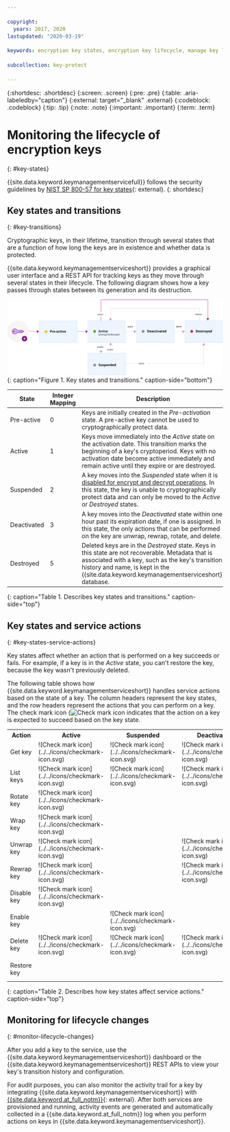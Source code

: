 ```yaml
---

copyright:
  years: 2017, 2020
lastupdated: "2020-03-19"

keywords: encryption key states, encryption key lifecycle, manage key lifecycle

subcollection: key-protect

---
```


{:shortdesc: .shortdesc}
{:screen: .screen}
{:pre: .pre}
{:table: .aria-labeledby="caption"}
{:external: target="_blank" .external}
{:codeblock: .codeblock}
{:tip: .tip}
{:note: .note}
{:important: .important}
{:term: .term}

# Monitoring the lifecycle of encryption keys
{: #key-states}

{{site.data.keyword.keymanagementservicefull}} follows the security guidelines
by
[NIST SP 800-57 for key states](https://www.nist.gov/publications/recommendation-key-management-part-1-general-0){: external}.
{: shortdesc}

## Key states and transitions
{: #key-transitions}

Cryptographic keys, in their lifetime, transition through several states that
are a function of how long the keys are in existence and whether data is
protected.

{{site.data.keyword.keymanagementserviceshort}} provides a graphical user
interface and a REST API for tracking keys as they move through several states
in their lifecycle. The following diagram shows how a key passes through states
between its generation and its destruction.

![The diagram shows the same components as described in the following definition table.](../images/key-states.svg)
{: caption="Figure 1. Key states and transitions." caption-side="bottom"}

| State       | Integer Mapping | Description |
| ----------- | --------------- | ----------- |
| Pre-active  |       0         | Keys are initially created in the _Pre-activation_ state. A pre-active key cannot be used to cryptographically protect data. |
| Active      |       1         | Keys move immediately into the _Active_ state on the activation date. This transition marks the beginning of a key's cryptoperiod. Keys with no activation date become active immediately and remain active until they expire or are destroyed. |
| Suspended   |       2         | A key moves into the _Suspended_ state when it is [disabled for encrypt and decrypt operations](/docs/key-protect?topic=key-protect-disable-keys). In this state, the key is unable to cryptographically protect data and can only be moved to the _Active_ or _Destroyed_ states. |
| Deactivated |       3         | A key moves into the _Deactivated_ state within one hour past its expiration date, if one is assigned. In this state, the only actions that can be performed on the key are unwrap, rewrap, rotate, and delete. |
| Destroyed   |       5         | Deleted keys are in the _Destroyed_ state. Keys in this state are not recoverable. Metadata that is associated with a key, such as the key's transition history and name, is kept in the {{site.data.keyword.keymanagementserviceshort}} database. |
{: caption="Table 1. Describes key states and transitions." caption-side="top"}

## Key states and service actions
{: #key-states-service-actions}

Key states affect whether an action that is performed on a key succeeds or
fails. For example, if a key is in the _Active_ state, you can't restore the
key, because the key wasn't previously deleted.

The following table shows how {{site.data.keyword.keymanagementserviceshort}}
handles service actions based on the state of a key. The column headers
represent the key states, and the row headers represent the actions that you can
perform on a key. The check mark icon
(![Check mark icon](../../icons/checkmark-icon.svg)
indicates that the action on a key is expected to succeed based on the key
state.

<table>
  <tr>
    <th>Action</th>
    <th>Active</th>
    <th>Suspended</th>
    <th>Deactivated</th>
    <th>Destroyed</th>
  </tr>

  <tr>
    <td>Get key</td>
    <td>![Check mark icon](../../icons/checkmark-icon.svg)</td>
    <td>![Check mark icon](../../icons/checkmark-icon.svg)</td>
    <td>![Check mark icon](../../icons/checkmark-icon.svg)</td>
    <td>![Check mark icon](../../icons/checkmark-icon.svg)</td>
  </tr>

  <tr>
    <td>List keys</td>
    <td>![Check mark icon](../../icons/checkmark-icon.svg)</td>
    <td>![Check mark icon](../../icons/checkmark-icon.svg)</td>
    <td>![Check mark icon](../../icons/checkmark-icon.svg)</td>
    <td></td>
  </tr>

  <tr>
    <td>Rotate key</td>
    <td>![Check mark icon](../../icons/checkmark-icon.svg)</td>
    <td></td>
    <td></td>
    <td></td>
  </tr>

  <tr>
    <td>Wrap key</td>
    <td>![Check mark icon](../../icons/checkmark-icon.svg)</td>
    <td></td>
    <td></td>
    <td></td>
  </tr>

  <tr>
    <td>Unwrap key</td>
    <td>![Check mark icon](../../icons/checkmark-icon.svg)</td>
    <td></td>
    <td>![Check mark icon](../../icons/checkmark-icon.svg)</td>
    <td></td>
  </tr>

  <tr>
    <td>Rewrap key</td>
    <td>![Check mark icon](../../icons/checkmark-icon.svg)</td>
    <td></td>
    <td>![Check mark icon](../../icons/checkmark-icon.svg)</td>
    <td></td>
  </tr>

  <tr>
    <td>Disable key</td>
    <td>![Check mark icon](../../icons/checkmark-icon.svg)</td>
    <td></td>
    <td></td>
    <td></td>
  </tr>

  <tr>
    <td>Enable key</td>
    <td></td>
    <td>![Check mark icon](../../icons/checkmark-icon.svg)</td>
    <td></td>
    <td></td>
  </tr>

  <tr>
    <td>Delete key</td>
    <td>![Check mark icon](../../icons/checkmark-icon.svg)</td>
    <td>![Check mark icon](../../icons/checkmark-icon.svg)</td>
    <td>![Check mark icon](../../icons/checkmark-icon.svg)</td>
    <td></td>
  </tr>

  <tr>
    <td>Restore key</td>
    <td></td>
    <td></td>
    <td></td>
    <td>![Check mark icon](../../icons/checkmark-icon.svg)</td>
  </tr>
</table>
{: caption="Table 2. Describes how key states affect service actions." caption-side="top"}

## Monitoring for lifecycle changes
{: #monitor-lifecycle-changes}

After you add a key to the service, use the
{{site.data.keyword.keymanagementserviceshort}} dashboard or the
{{site.data.keyword.keymanagementserviceshort}} REST APIs to view your key's
transition history and configuration.

For audit purposes, you can also monitor the activity trail for a key by
integrating {{site.data.keyword.keymanagementserviceshort}} with
[{{site.data.keyword.at_full_notm}}](/docs/Activity-Tracker-with-LogDNA?topic=Activity-Tracker-with-LogDNA-getting-started){: external}.
After both services are provisioned and running, activity events are generated
and automatically collected in a {{site.data.keyword.at_full_notm}} log when you
perform actions on keys in {{site.data.keyword.keymanagementserviceshort}}.

